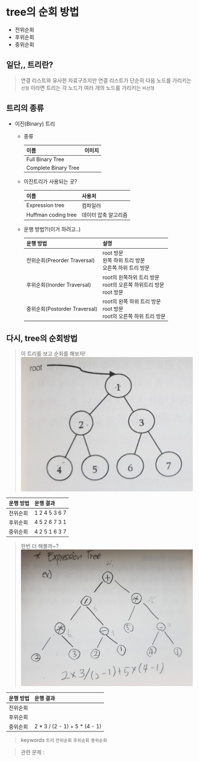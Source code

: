 # tree의 순회 방법
* 전위순회
* 후위순회
* 중위순회

## 일단,, 트리란?
>연결 리스트와 유사한 자료구조지만 연결 리스트가 단순히 다음 노드를 가리키는 `선형` 이라면 트리는 각 노드가 여러 개의 노드를 가리키는 `비선형`

## 트리의 종류
* 이진(Binary) 트리
    * 종류
    
        이름 | 이미지
        :-------|:-------
        Full Binary Tree|
        Complete Binary Tree|
    * 이진트리가 사용되는 곳?
    
        이름|사용처
        ----|----
        Expression tree | 컴파일러
        Huffman coding tree | 데이터 압축 알고리즘

    * 운행 방법?!(이거 하려고..)
    
        운행 방법 | 설명
        ---------|----------
        전위순회(Preorder Traversal) | root 방문 <br> 왼쪽 하위 트리 방문 <br>오른쪽 하위 트리 방문
        후위순회(Inorder Traversal) | root의 왼쪽하위 트리 방문 <br>root의 오른쪽 하위트리 방문<br> root 방문
        중위순회(Postorder Traversal) | root의 왼쪽 하위 트리 방문 <br> root 방문 <br> root의 오른쪽 하위 트리 방문


## 다시, tree의 순회방법
> 이 트리를 보고 순회를 해보자!\
![예시 이미지](https://github.com/hanjh04/study/blob/master/images/tree_traversal/full_binary_tree.PNG)

운행 방법 | 운행 결과
:---------|:----------
전위순회|1 2 4 5 3 6 7
후위순회|4 5 2 6 7 3 1
중위순회|4 2 5 1 6 3 7

>한번 더 해볼까~?\
![expression tree image](https://github.com/hanjh04/study/blob/master/images/tree_traversal/expression_tree.PNG)

운행 방법 | 운행 결과
:---------|:----------
전위순회|
후위순회|
중위순회|2 * 3 / (2 - 1) + 5 * (4 - 1)


>keywords `트리` `전위순회` `후위순회` `중위순회`

>관련 문제 : 



